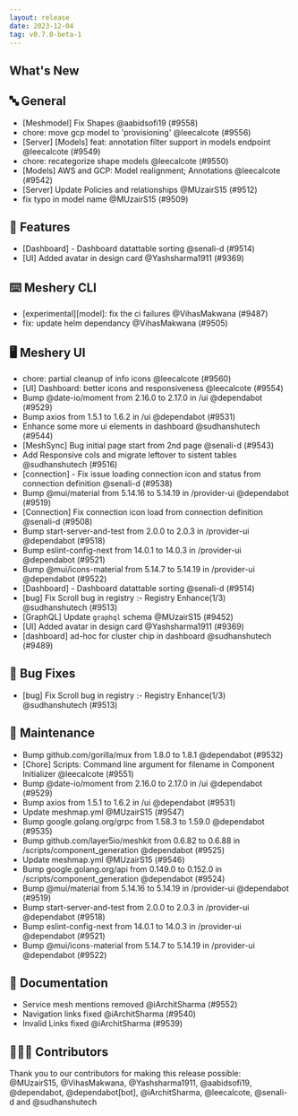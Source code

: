 ```yaml
---
layout: release
date: 2023-12-04
tag: v0.7.0-beta-1
---
```


## What's New
## 🔤 General
- [Meshmodel] Fix Shapes @aabidsofi19 (#9558)
- chore: move gcp model to 'provisioning' @leecalcote (#9556)
- [Server] [Models] feat: annotation filter support in models endpoint @leecalcote (#9549)
- chore: recategorize shape models @leecalcote (#9550)
- [Models] AWS and GCP: Model realignment; Annotations @leecalcote (#9542)
- [Server] Update Policies and relationships @MUzairS15 (#9512)
- fix typo in model name @MUzairS15 (#9509)

## 🚀 Features

- [Dashboard] - Dashboard datattable sorting @senali-d (#9514)
- [UI] Added avatar in design card @Yashsharma1911 (#9369)

## ⌨️ Meshery CLI

- [experimental][model]: fix the ci failures @VihasMakwana (#9487)
- fix: update helm dependancy @VihasMakwana (#9505)

## 🖥 Meshery UI

- chore: partial cleanup of info icons @leecalcote (#9560)
- [UI] Dashboard: better icons and responsiveness @leecalcote (#9554)
- Bump @date-io/moment from 2.16.0 to 2.17.0 in /ui @dependabot (#9529)
- Bump axios from 1.5.1 to 1.6.2 in /ui @dependabot (#9531)
- Enhance some more ui elements in dashboard @sudhanshutech (#9544)
- [MeshSync] Bug initial page start from 2nd page @senali-d (#9543)
- Add Responsive cols and migrate leftover to sistent tables @sudhanshutech (#9516)
- [connection] - Fix issue loading connection icon and status from connection definition @senali-d (#9538)
- Bump @mui/material from 5.14.16 to 5.14.19 in /provider-ui @dependabot (#9519)
- [Connection] Fix connection icon load from connection definition @senali-d (#9508)
- Bump start-server-and-test from 2.0.0 to 2.0.3 in /provider-ui @dependabot (#9518)
- Bump eslint-config-next from 14.0.1 to 14.0.3 in /provider-ui @dependabot (#9521)
- Bump @mui/icons-material from 5.14.7 to 5.14.19 in /provider-ui @dependabot (#9522)
- [Dashboard] - Dashboard datattable sorting @senali-d (#9514)
- [bug] Fix Scroll bug in registry :- Registry Enhance(1/3) @sudhanshutech (#9513)
- [GraphQL] Update `graphql` schema @MUzairS15 (#9452)
- [UI] Added avatar in design card @Yashsharma1911 (#9369)
- [dashboard] ad-hoc for cluster chip in dashboard @sudhanshutech (#9489)

## 🐛 Bug Fixes

- [bug] Fix Scroll bug in registry :- Registry Enhance(1/3) @sudhanshutech (#9513)

## 🧰 Maintenance

- Bump github.com/gorilla/mux from 1.8.0 to 1.8.1 @dependabot (#9532)
- [Chore] Scripts: Command line argument for filename in Component Initializer @leecalcote (#9551)
- Bump @date-io/moment from 2.16.0 to 2.17.0 in /ui @dependabot (#9529)
- Bump axios from 1.5.1 to 1.6.2 in /ui @dependabot (#9531)
- Update meshmap.yml @MUzairS15 (#9547)
- Bump google.golang.org/grpc from 1.58.3 to 1.59.0 @dependabot (#9535)
- Bump github.com/layer5io/meshkit from 0.6.82 to 0.6.88 in /scripts/component_generation @dependabot (#9525)
- Update meshmap.yml @MUzairS15 (#9546)
- Bump google.golang.org/api from 0.149.0 to 0.152.0 in /scripts/component_generation @dependabot (#9524)
- Bump @mui/material from 5.14.16 to 5.14.19 in /provider-ui @dependabot (#9519)
- Bump start-server-and-test from 2.0.0 to 2.0.3 in /provider-ui @dependabot (#9518)
- Bump eslint-config-next from 14.0.1 to 14.0.3 in /provider-ui @dependabot (#9521)
- Bump @mui/icons-material from 5.14.7 to 5.14.19 in /provider-ui @dependabot (#9522)

## 📖 Documentation

- Service mesh mentions removed @iArchitSharma (#9552)
- Navigation links fixed @iArchitSharma (#9540)
- Invalid Links fixed @iArchitSharma (#9539)

## 👨🏽‍💻 Contributors

Thank you to our contributors for making this release possible:
@MUzairS15, @VihasMakwana, @Yashsharma1911, @aabidsofi19, @dependabot, @dependabot[bot], @iArchitSharma, @leecalcote, @senali-d and @sudhanshutech
